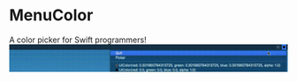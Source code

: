 # MenuColor
A color picker for Swift programmers!
![demo](https://github.com/128keaton/MenuColor/blob/master/repo_asset/demo.gif)

